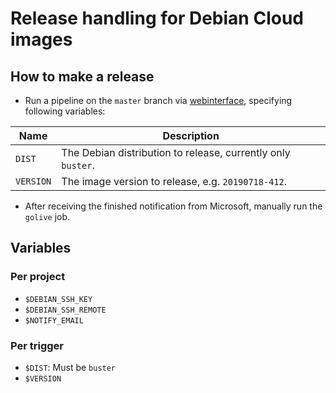 # Release handling for Debian Cloud images

## How to make a release

* Run a pipeline on the `master` branch via [webinterface](https://salsa.debian.org/cloud-team/debian-cloud-images-release/pipelines/new), specifying following variables:

| Name | Description
|---|---|
| `DIST` | The Debian distribution to release, currently only `buster`.
| `VERSION` | The image version to release, e.g. `20190718-412`.

* After receiving the finished notification from Microsoft, manually run the `golive` job.

## Variables

### Per project

* `$DEBIAN_SSH_KEY`
* `$DEBIAN_SSH_REMOTE`
* `$NOTIFY_EMAIL`

### Per trigger

* `$DIST`: Must be `buster`
* `$VERSION`

